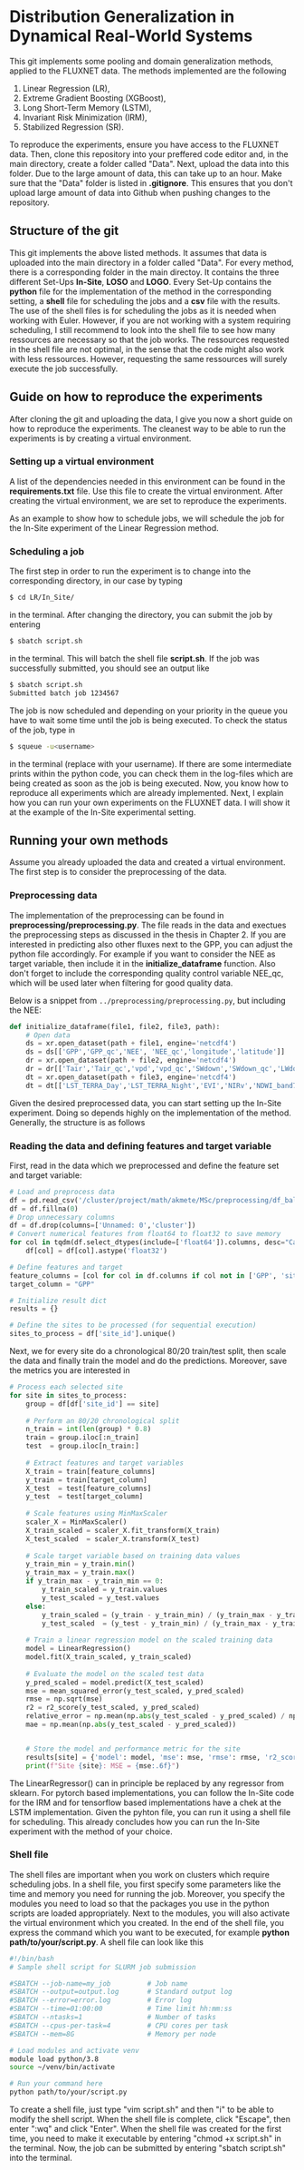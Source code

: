 # Distribution Generalization in Dynamical Real-World Systems
This git implements some pooling and domain generalization methods, applied to the FLUXNET data. The methods implemented are the following
1. Linear Regression (LR),
2. Extreme Gradient Boosting (XGBoost),
3. Long Short-Term Memory (LSTM),
4. Invariant Risk Minimization (IRM),
5. Stabilized Regression (SR).

To reproduce the experiments, ensure you have access to the FLUXNET data. Then, clone this repository into your preffered code editor and, in the main directory, create a folder called "Data". Next, upload the data into this folder. Due to the large amount of data, this can take up to an hour. Make sure that the "Data" folder is listed in **.gitignore**. This ensures that you don't upload large amount of data into Github when pushing changes to the repository.

## Structure of the git
This git implements the above listed methods. It assumes that data is uploaded into the main directory in a folder called "Data". For every method, there is a corresponding folder in the main directoy. It contains the three different Set-Ups **In-Site**, **LOSO** and **LOGO**. Every Set-Up contains the **python** file for the implementation of the method in the corresponding setting, a **shell** file for scheduling the jobs and a **csv**  file with the results. The use of the shell files is for scheduling the jobs as it is needed when working with Euler. However, if you are not working with a system requiring scheduling, I still recommend to look into the shell file to see how many ressources are necessary so that the job works. The ressources requested in the shell file are not optimal, in the sense that the code might also work with less ressources. However, requesting the same ressources will surely execute the job successfully.

## Guide on how to reproduce the experiments
After cloning the git and uploading the data, I give you now a short guide on how to reproduce the experiments. The cleanest way to be able to run the experiments is by creating a virtual environment.

### Setting up a virtual environment
A list of the dependencies needed in this environment can be found in the **requirements.txt** file. Use this file to create the virtual environment.
After creating the virtual environment, we are set to reproduce the experiments.

As an example to show how to schedule jobs, we will schedule the job for the In-Site experiment of the Linear Regression method.
### Scheduling a job
The first step in order to run the experiment is to change into the corresponding directory, in our case by typing
```sh
$ cd LR/In_Site/
```
in the terminal. After changing the directory, you can submit the job by entering 
```sh
$ sbatch script.sh
```
in the terminal. This will batch the shell file **script.sh**. If the job was successfully submitted, you should see an output like
```sh
$ sbatch script.sh
Submitted batch job 1234567
```
The job is now scheduled and depending on your priority in the queue you have to wait some time until the job is being executed. To check the status of the job, type in 
```sh
$ squeue -u<username>
```
in the terminal (replace <username> with your username). If there are some intermediate prints within the python code, you can check them in the log-files which are being created as soon as the job is being executed. Now, you know how to reproduce all experiments which are already implemented. Next, I explain how you can run your own experiments on the FLUXNET data. I will show it at the example of the In-Site experimental setting.

## Running your own methods
Assume you already uploaded the data and created a virtual environment. The first step is to consider the preprocessing of the data.

### Preprocessing data
The implementation of the preprocessing can be found in **preprocessing/preprocessing.py**. The file reads in the data and exectues the preprocessing steps as discussed in the thesis in Chapter 2.  If you are interested in predicting also other fluxes next to the GPP, you can adjust the python file accordingly. For example if you want to consider the NEE as target variable, then include it in the **initialize_dataframe** function. Also don't forget to include the corresponding quality control variable NEE_qc, which will be used later when filtering for good quality data.

Below is a snippet from `../preprocessing/preprocessing.py`, but including the NEE:

```python
def initialize_dataframe(file1, file2, file3, path):
    # Open data
    ds = xr.open_dataset(path + file1, engine='netcdf4')
    ds = ds[['GPP','GPP_qc','NEE', 'NEE_qc','longitude','latitude']]
    dr = xr.open_dataset(path + file2, engine='netcdf4')
    dr = dr[['Tair','Tair_qc','vpd','vpd_qc','SWdown','SWdown_qc','LWdown','LWdown_qc','SWdown_clearsky','IGBP_veg_short']]
    dt = xr.open_dataset(path + file3, engine='netcdf4')
    dt = dt[['LST_TERRA_Day','LST_TERRA_Night','EVI','NIRv','NDWI_band7','LAI','fPAR']]
```
Given the desired preprocessed data, you can start setting up the In-Site experiment. Doing so depends highly on the implementation of the method. Generally, the structure is as follows
### Reading the data and defining features and target variable
First, read in the data which we preprocessed and define the feature set and target variable:
```python
# Load and preprocess data
df = pd.read_csv('/cluster/project/math/akmete/MSc/preprocessing/df_balanced_groups_onevegindex.csv')
df = df.fillna(0)
# Drop unnecessary columns
df = df.drop(columns=['Unnamed: 0','cluster'])
# Convert numerical features from float64 to float32 to save memory
for col in tqdm(df.select_dtypes(include=['float64']).columns, desc="Casting columns"):
    df[col] = df[col].astype('float32')

# Define features and target
feature_columns = [col for col in df.columns if col not in ['GPP', 'site_id']]
target_column = "GPP"

# Initialize result dict
results = {}

# Define the sites to be processed (for sequential execution)
sites_to_process = df['site_id'].unique()
```
Next, we for every site do a chronological 80/20 train/test split, then scale the data and finally train the model and do the predictions. Moreover, save the metrics you are interested in
```python
# Process each selected site
for site in sites_to_process:
    group = df[df['site_id'] == site]
    
    # Perform an 80/20 chronological split
    n_train = int(len(group) * 0.8)
    train = group.iloc[:n_train]
    test  = group.iloc[n_train:]
    
    # Extract features and target variables
    X_train = train[feature_columns]
    y_train = train[target_column]
    X_test  = test[feature_columns]
    y_test  = test[target_column]
    
    # Scale features using MinMaxScaler
    scaler_X = MinMaxScaler()
    X_train_scaled = scaler_X.fit_transform(X_train)
    X_test_scaled  = scaler_X.transform(X_test)
    
    # Scale target variable based on training data values
    y_train_min = y_train.min()
    y_train_max = y_train.max()
    if y_train_max - y_train_min == 0:
        y_train_scaled = y_train.values
        y_test_scaled = y_test.values
    else:
        y_train_scaled = (y_train - y_train_min) / (y_train_max - y_train_min)
        y_test_scaled  = (y_test - y_train_min) / (y_train_max - y_train_min)
    
    # Train a linear regression model on the scaled training data
    model = LinearRegression()
    model.fit(X_train_scaled, y_train_scaled)
    
    # Evaluate the model on the scaled test data
    y_pred_scaled = model.predict(X_test_scaled)
    mse = mean_squared_error(y_test_scaled, y_pred_scaled)
    rmse = np.sqrt(mse)
    r2 = r2_score(y_test_scaled, y_pred_scaled)
    relative_error = np.mean(np.abs(y_test_scaled - y_pred_scaled) / np.abs(y_test_scaled))
    mae = np.mean(np.abs(y_test_scaled - y_pred_scaled))


    # Store the model and performance metric for the site
    results[site] = {'model': model, 'mse': mse, 'rmse': rmse, 'r2_score': r2, 'relative_error': relative_error, 'mae': mae}    
    print(f"Site {site}: MSE = {mse:.6f}")
```
The LinearRegressor() can in principle be replaced by any regressor from sklearn. For pytorch based implementations, you can follow the In-Site code for the IRM and for tensorflow based implementations have a chek at the LSTM implementation. Given the pyhton file, you can run it using a shell file for scheduling. This already concludes how you can run the In-Site experiment with the method of your choice.
### Shell file
The shell files are important when you work on clusters which require scheduling jobs. In a shell file, you first specify some parameters like the time and memory you need for running the job. Moreover, you specify the modules you need to load so that the packages you use in the python scripts are loaded appropriately. Next to the modules, you will also activate the virtual environment which you created. In the end of the shell file, you express the command which you want to be executed, for example **python path/to/your/script.py**. A shell file can look like this
```sh
#!/bin/bash
# Sample shell script for SLURM job submission

#SBATCH --job-name=my_job         # Job name
#SBATCH --output=output.log       # Standard output log
#SBATCH --error=error.log         # Error log
#SBATCH --time=01:00:00           # Time limit hh:mm:ss
#SBATCH --ntasks=1                # Number of tasks
#SBATCH --cpus-per-task=4         # CPU cores per task
#SBATCH --mem=8G                  # Memory per node

# Load modules and activate venv
module load python/3.8
source ~/venv/bin/activate

# Run your command here
python path/to/your/script.py
```
To create a shell file, just type "vim script.sh" and then "i" to be able to modify the shell script. When the shell file is complete, click "Escape", then enter ":wq" and click "Enter". When the shell file was created for the first time, you need to make it executable by entering "chmod +x script.sh" in the terminal. Now, the job can be submitted by entering "sbatch script.sh" into the terminal.
